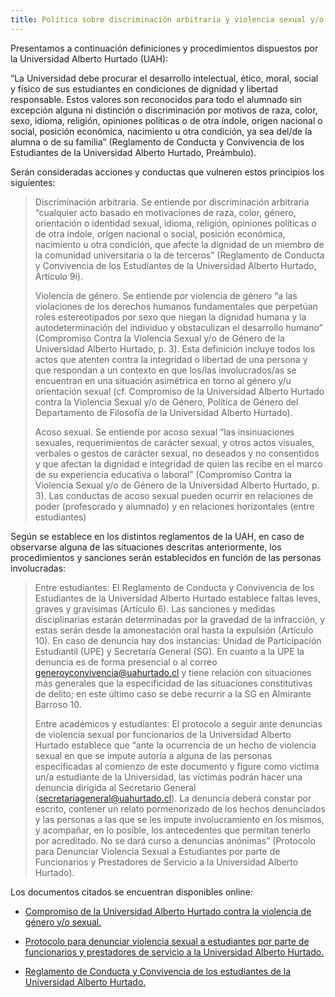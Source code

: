 ```yaml
---
title: Política sobre discriminación arbitraria y violencia sexual y/o de género
---
```


Presentamos a continuación definiciones y procedimientos dispuestos por la Universidad Alberto Hurtado (UAH):

“La Universidad debe procurar el desarrollo intelectual, ético, moral, social y físico de sus estudiantes en condiciones de dignidad y libertad responsable. Estos valores son reconocidos para todo el alumnado sin excepción alguna ni distinción o discriminación por motivos de raza, color, sexo, idioma, religión, opiniones políticas o de otra índole, origen nacional o social, posición económica, nacimiento u otra condición, ya sea del/de la alumna o de su familia” (Reglamento de Conducta y Convivencia de los Estudiantes de la Universidad Alberto Hurtado, Preámbulo). 

Serán consideradas acciones y conductas que vulneren estos principios los siguientes:

> Discriminación arbitraria. Se entiende por discriminación arbitraria “cualquier acto basado en motivaciones de raza, color, género, orientación o identidad sexual, idioma, religión, opiniones políticas o de otra índole, origen nacional o social, posición económica, nacimiento u otra condición, que afecte la dignidad de un miembro de la comunidad universitaria o la de terceros” (Reglamento de Conducta y Convivencia de los Estudiantes de la Universidad Alberto Hurtado, Artículo 9i). 
> 
> Violencia de género. Se entiende por violencia de género “a las violaciones de los derechos humanos fundamentales que perpetúan roles estereotipados por sexo que niegan la dignidad humana y la autodeterminación del individuo y obstaculizan el desarrollo humano” (Compromiso Contra la Violencia Sexual y/o de Género de la Universidad Alberto Hurtado, p. 3).  Esta definición incluye todos los actos que atenten contra la integridad o libertad de una persona y que respondan a un contexto en que los/las involucrados/as se encuentran en una situación asimétrica en torno al género y/u orientación sexual (cf. Compromiso de la Universidad Alberto Hurtado contra la Violencia Sexual y/o de Género, Política de Género del Departamento de Filosofía de la Universidad Alberto Hurtado).
> 
> Acoso sexual. Se entiende por acoso sexual “las insinuaciones sexuales, requerimientos de carácter sexual, y otros actos visuales, verbales o gestos de carácter sexual, no deseados y no consentidos y que afectan la dignidad e integridad de quien las recibe en el marco de su experiencia educativa o laboral” (Compromiso Contra la Violencia Sexual y/o de Género de la Universidad Alberto Hurtado, p. 3). Las conductas de acoso sexual pueden ocurrir en relaciones de poder (profesorado y alumnado) y en relaciones horizontales (entre estudiantes)

Según se establece en los distintos reglamentos de la UAH, en caso de observarse alguna de las situaciones descritas anteriormente, los procedimientos y sanciones serán establecidos en función de las personas involucradas:

> Entre estudiantes: El Reglamento de Conducta y Convivencia de los Estudiantes de la Universidad Alberto Hurtado establece faltas leves, graves y gravísimas (Artículo 6). Las sanciones y medidas disciplinarias estarán determinadas por la gravedad de la infracción, y estas serán desde la amonestación oral hasta la expulsión (Artículo 10). En caso de denuncia hay dos instancias: Unidad de Participación Estudiantil (UPE) y Secretaría General (SG). En cuanto a la UPE la denuncia es de forma presencial o al correo generoyconvivencia@uahurtado.cl y tiene relación con situaciones más generales que la especificidad de las situaciones constitutivas de delito; en este último caso se debe recurrir a la SG en Almirante Barroso 10. 
> 
> Entre académicos y estudiantes: El protocolo a seguir ante denuncias de violencia sexual por funcionarios de la Universidad Alberto Hurtado establece que “ante la ocurrencia de un hecho de violencia sexual en que se impute autoría a alguna de las personas especificadas al comienzo de este documento y figure como víctima un/a estudiante de la Universidad, las víctimas podrán hacer una denuncia dirigida al Secretario General (secretariageneral@uahurtado.cl). La denuncia deberá constar por escrito, contener un relato pormenorizado de los hechos denunciados y las personas a las que se les impute involucramiento en los mismos, y acompañar, en lo posible, los antecedentes que permitan tenerlo por acreditado. No se dará curso a denuncias anónimas” (Protocolo para Denunciar Violencia Sexual a Estudiantes por parte de Funcionarios y Prestadores de Servicio a la Universidad Alberto Hurtado).
	
Los documentos citados se encuentran disponibles online:

* [Compromiso de la Universidad Alberto Hurtado contra la violencia de género y/o sexual.](https://www.uahurtado.cl/agenda-de-genero-diversidad-y-equidad/politica-integral-de-genero/)

* [Protocolo para denunciar violencia sexual a estudiantes por parte de funcionarios y prestadores de servicio a la Universidad Alberto Hurtado.](https://www.uahurtado.cl/protocolo-de-actuacion-para-denuncias-de-violencia-sexual-y-de-genero/)

* [Reglamento de Conducta y Convivencia de los estudiantes de la Universidad Alberto Hurtado.](https://www.uahurtado.cl/pdf/Modificacin_Reglamento_Conducta_y_Convivencia_UAH.pdf )